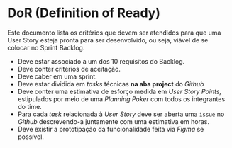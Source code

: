 # DoR (Definition of Ready)

Este documento lista os critérios que devem ser atendidos para que uma User Story esteja pronta para ser desenvolvido, ou seja, viável de se colocar no Sprint Backlog.

- Deve estar associado a um dos 10 requisitos do Backlog.
- Deve conter critérios de aceitação.
- Deve caber em uma sprint.
- Deve estar dividida em *tasks* técnicas **na aba project** do *Github*
- Deve conter uma estimativa de esforço medida em *User Story Points,* estipulados por meio de uma *Planning Poker* com todos os integrantes do time.
- Para cada *task* relacionada à *User Story* deve ser aberta uma `issue` no *Github* descrevendo-a juntamente com uma estimativa em horas.
- Deve existir a prototipação da funcionalidade feita via *Figma* se possível.
